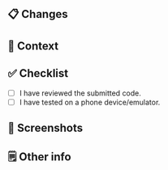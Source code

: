 <!--
  Please remove sections wisely!
  And checkout the contribution docs at https://github.com/leboncoin/spark-android/blob/main/docs/contributing.md
-->

## 📋 Changes

<!-- Describe your changes in details -->

## 🤔 Context

<!-- Why is this change required? What problem does it solve? -->
<!-- If it solves an issue, add the steps to reproduce it. -->
<!-- Closes #1234 -->

## ✅ Checklist

<!-- Feel free to add or remove entries -->
- [ ] I have reviewed the submitted code.
- [ ] I have tested on a phone device/emulator.

## 📸 Screenshots

<!-- Insert your screenshots here -->

## 🗒️ Other info

<!-- Feel free to add any other info here if needed -->
